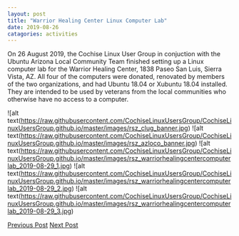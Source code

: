```yaml
---
layout: post
title: "Warrior Healing Center Linux Computer Lab"
date: 2019-08-26
catagories: activities
---
```


On 26 August 2019, the Cochise Linux User Group in conjuction with the Ubuntu Arizona Local Community Team finished setting up a Linux computer lab for the Warrior Healing Center, 1838 Paseo San Luis, Sierra Vista, AZ.  All four of the computers were donated, renovated by members of the two organizations, and had Ubuntu 18.04 or Xubuntu 18.04 installed.  They are intended to be used by veterans from the local communities who otherwise have no access to a computer.

![alt text(https://raw.githubusercontent.com/CochiseLinuxUsersGroup/CochiseLinuxUsersGroup.github.io/master/images/rsz_clug_banner.jpg)
![alt text(https://raw.githubusercontent.com/CochiseLinuxUsersGroup/CochiseLinuxUsersGroup.github.io/master/images/rsz_azloco_banner.jpg)
![alt text(https://raw.githubusercontent.com/CochiseLinuxUsersGroup/CochiseLinuxUsersGroup.github.io/master/images/rsz_warriorhealingcentercomputerlab_2019-08-29_1.jpg)
![alt text(https://raw.githubusercontent.com/CochiseLinuxUsersGroup/CochiseLinuxUsersGroup.github.io/master/images/rsz_warriorhealingcentercomputerlab_2019-08-29_2.jpg)
![alt text(https://raw.githubusercontent.com/CochiseLinuxUsersGroup/CochiseLinuxUsersGroup.github.io/master/images/rsz_warriorhealingcentercomputerlab_2019-08-29_3.jpg)


<footer>
<a href="http://cochiselinuxusergroup.org/activities/ComputerRepairInstallWorkshop_2019-08-03" class="post-prev">Previous Post</a>
<a href="http://cochiselinuxusergroup.org/activities/WarriorHealingCenterLinuxComputerLab_2019-08-26" class="post-next">Next Post</a>
  </footer>
